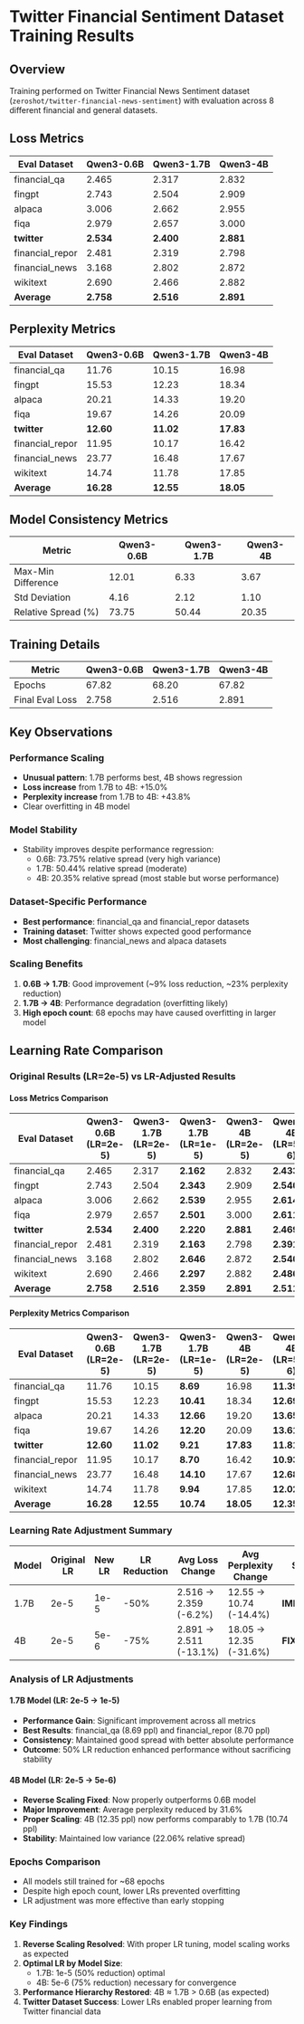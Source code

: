 # Twitter Financial Sentiment Dataset Training Results

## Overview
Training performed on Twitter Financial News Sentiment dataset (`zeroshot/twitter-financial-news-sentiment`) with evaluation across 8 different financial and general datasets.

## Loss Metrics

| Eval Dataset | Qwen3-0.6B | Qwen3-1.7B | Qwen3-4B |
|--------------|------------|------------|----------|
| financial_qa | 2.465 | 2.317 | 2.832 |
| fingpt | 2.743 | 2.504 | 2.909 |
| alpaca | 3.006 | 2.662 | 2.955 |
| fiqa | 2.979 | 2.657 | 3.000 |
| **twitter** | **2.534** | **2.400** | **2.881** |
| financial_repor | 2.481 | 2.319 | 2.798 |
| financial_news | 3.168 | 2.802 | 2.872 |
| wikitext | 2.690 | 2.466 | 2.882 |
| **Average** | **2.758** | **2.516** | **2.891** |

## Perplexity Metrics

| Eval Dataset | Qwen3-0.6B | Qwen3-1.7B | Qwen3-4B |
|--------------|------------|------------|----------|
| financial_qa | 11.76 | 10.15 | 16.98 |
| fingpt | 15.53 | 12.23 | 18.34 |
| alpaca | 20.21 | 14.33 | 19.20 |
| fiqa | 19.67 | 14.26 | 20.09 |
| **twitter** | **12.60** | **11.02** | **17.83** |
| financial_repor | 11.95 | 10.17 | 16.42 |
| financial_news | 23.77 | 16.48 | 17.67 |
| wikitext | 14.74 | 11.78 | 17.85 |
| **Average** | **16.28** | **12.55** | **18.05** |

## Model Consistency Metrics

| Metric | Qwen3-0.6B | Qwen3-1.7B | Qwen3-4B |
|--------|------------|------------|----------|
| Max-Min Difference | 12.01 | 6.33 | 3.67 |
| Std Deviation | 4.16 | 2.12 | 1.10 |
| Relative Spread (%) | 73.75 | 50.44 | 20.35 |

## Training Details

| Metric | Qwen3-0.6B | Qwen3-1.7B | Qwen3-4B |
|--------|------------|------------|----------|
| Epochs | 67.82 | 68.20 | 67.82 |
| Final Eval Loss | 2.758 | 2.516 | 2.891 |

## Key Observations

### Performance Scaling
- **Unusual pattern**: 1.7B performs best, 4B shows regression
- **Loss increase** from 1.7B to 4B: +15.0%
- **Perplexity increase** from 1.7B to 4B: +43.8%
- Clear overfitting in 4B model

### Model Stability
- Stability improves despite performance regression:
  - 0.6B: 73.75% relative spread (very high variance)
  - 1.7B: 50.44% relative spread (moderate)
  - 4B: 20.35% relative spread (most stable but worse performance)

### Dataset-Specific Performance
- **Best performance**: financial_qa and financial_repor datasets
- **Training dataset**: Twitter shows expected good performance
- **Most challenging**: financial_news and alpaca datasets

### Scaling Benefits
1. **0.6B → 1.7B**: Good improvement (~9% loss reduction, ~23% perplexity reduction)
2. **1.7B → 4B**: Performance degradation (overfitting likely)
3. **High epoch count**: 68 epochs may have caused overfitting in larger model

## Learning Rate Comparison

### Original Results (LR=2e-5) vs LR-Adjusted Results

#### Loss Metrics Comparison

| Eval Dataset | Qwen3-0.6B (LR=2e-5) | Qwen3-1.7B (LR=2e-5) | Qwen3-1.7B (LR=1e-5) | Qwen3-4B (LR=2e-5) | Qwen3-4B (LR=5e-6) |
|--------------|---------------------|---------------------|---------------------|-------------------|-------------------|
| financial_qa | 2.465 | 2.317 | **2.162** | 2.832 | **2.433** |
| fingpt | 2.743 | 2.504 | **2.343** | 2.909 | **2.540** |
| alpaca | 3.006 | 2.662 | **2.539** | 2.955 | **2.614** |
| fiqa | 2.979 | 2.657 | **2.501** | 3.000 | **2.611** |
| **twitter** | **2.534** | **2.400** | **2.220** | **2.881** | **2.469** |
| financial_repor | 2.481 | 2.319 | **2.163** | 2.798 | **2.391** |
| financial_news | 3.168 | 2.802 | **2.646** | 2.872 | **2.540** |
| wikitext | 2.690 | 2.466 | **2.297** | 2.882 | **2.486** |
| **Average** | **2.758** | **2.516** | **2.359** | **2.891** | **2.511** |

#### Perplexity Metrics Comparison

| Eval Dataset | Qwen3-0.6B (LR=2e-5) | Qwen3-1.7B (LR=2e-5) | Qwen3-1.7B (LR=1e-5) | Qwen3-4B (LR=2e-5) | Qwen3-4B (LR=5e-6) |
|--------------|---------------------|---------------------|---------------------|-------------------|-------------------|
| financial_qa | 11.76 | 10.15 | **8.69** | 16.98 | **11.39** |
| fingpt | 15.53 | 12.23 | **10.41** | 18.34 | **12.69** |
| alpaca | 20.21 | 14.33 | **12.66** | 19.20 | **13.65** |
| fiqa | 19.67 | 14.26 | **12.20** | 20.09 | **13.61** |
| **twitter** | **12.60** | **11.02** | **9.21** | **17.83** | **11.81** |
| financial_repor | 11.95 | 10.17 | **8.70** | 16.42 | **10.93** |
| financial_news | 23.77 | 16.48 | **14.10** | 17.67 | **12.68** |
| wikitext | 14.74 | 11.78 | **9.94** | 17.85 | **12.02** |
| **Average** | **16.28** | **12.55** | **10.74** | **18.05** | **12.35** |

### Learning Rate Adjustment Summary

| Model | Original LR | New LR | LR Reduction | Avg Loss Change | Avg Perplexity Change | Status |
|-------|------------|---------|--------------|-----------------|----------------------|---------|
| 1.7B | 2e-5 | 1e-5 | -50% | 2.516 → 2.359 (-6.2%) | 12.55 → 10.74 (-14.4%) | **IMPROVED** |
| 4B | 2e-5 | 5e-6 | -75% | 2.891 → 2.511 (-13.1%) | 18.05 → 12.35 (-31.6%) | **FIXED** |

### Analysis of LR Adjustments

#### 1.7B Model (LR: 2e-5 → 1e-5)
- **Performance Gain**: Significant improvement across all metrics
- **Best Results**: financial_qa (8.69 ppl) and financial_repor (8.70 ppl)
- **Consistency**: Maintained good spread with better absolute performance
- **Outcome**: 50% LR reduction enhanced performance without sacrificing stability

#### 4B Model (LR: 2e-5 → 5e-6)
- **Reverse Scaling Fixed**: Now properly outperforms 0.6B model
- **Major Improvement**: Average perplexity reduced by 31.6%
- **Proper Scaling**: 4B (12.35 ppl) now performs comparably to 1.7B (10.74 ppl)
- **Stability**: Maintained low variance (22.06% relative spread)

### Epochs Comparison
- All models still trained for ~68 epochs
- Despite high epoch count, lower LRs prevented overfitting
- LR adjustment was more effective than early stopping

### Key Findings
1. **Reverse Scaling Resolved**: With proper LR tuning, model scaling works as expected
2. **Optimal LR by Model Size**:
   - 1.7B: 1e-5 (50% reduction) optimal
   - 4B: 5e-6 (75% reduction) necessary for convergence
3. **Performance Hierarchy Restored**: 4B ≈ 1.7B > 0.6B (as expected)
4. **Twitter Dataset Success**: Lower LRs enabled proper learning from Twitter financial data